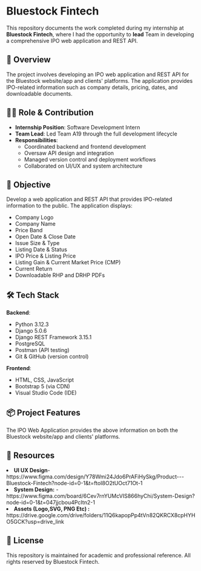 # Bluestock Fintech

This repository documents the work completed during my internship at **Bluestock Fintech**, where I had the opportunity to **lead** Team in developing a comprehensive IPO web application and REST API.

## 🧭 Overview

The project involves developing an IPO web application and REST API for the Bluestock website/app and clients' platforms. The application provides IPO-related information such as company details, pricing, dates, and downloadable documents.

## 👨‍💼 Role & Contribution

- **Internship Position**: Software Development Intern  
- **Team Lead**: Led Team A19 through the full development lifecycle  
- **Responsibilities**:
  - Coordinated backend and frontend development
  - Oversaw API design and integration
  - Managed version control and deployment workflows
  - Collaborated on UI/UX and system architecture

## 🎯 Objective

Develop a web application and REST API that provides IPO-related information to the public. The application displays:

- Company Logo  
- Company Name  
- Price Band  
- Open Date & Close Date  
- Issue Size & Type  
- Listing Date & Status  
- IPO Price & Listing Price  
- Listing Gain & Current Market Price (CMP)  
- Current Return  
- Downloadable RHP and DRHP PDFs

## 🛠 Tech Stack

**Backend**:
- Python 3.12.3
- Django 5.0.6
- Django REST Framework 3.15.1
- PostgreSQL
- Postman (API testing)
- Git & GitHub (version control)

**Frontend**:
- HTML, CSS, JavaScript
- Bootstrap 5 (via CDN)
- Visual Studio Code (IDE)

## 📦 Project Features

The IPO Web Application provides the above information on both the Bluestock website/app and clients' platforms.

## 🔗 Resources

  <li> <b> UI UX Design</b>- https://www.figma.com/design/Y78Wmi24Jdo6PrAFiHySkg/Product---Bluestock-Fintech?node-id=0-1&t=ftoI8O2tUOct71Ot-1</li>
  
  <li><b> System Design:</b> - https://www.figma.com/board/6Cev7rnYUMcVIS866hyChi/System-Design?node-id=0-1&t=047jjcbou4PcItn2-1</li>
  
  <li><b>Assets (Logo,SVG, PNG Etc) :</b>
  https://drive.google.com/drive/folders/11Q6kapopPp4tVn82QKRCX8cpHYHO5GCK?usp=drive_link</li>

## 📄 License

This repository is maintained for academic and professional reference. All rights reserved by Bluestock Fintech.
